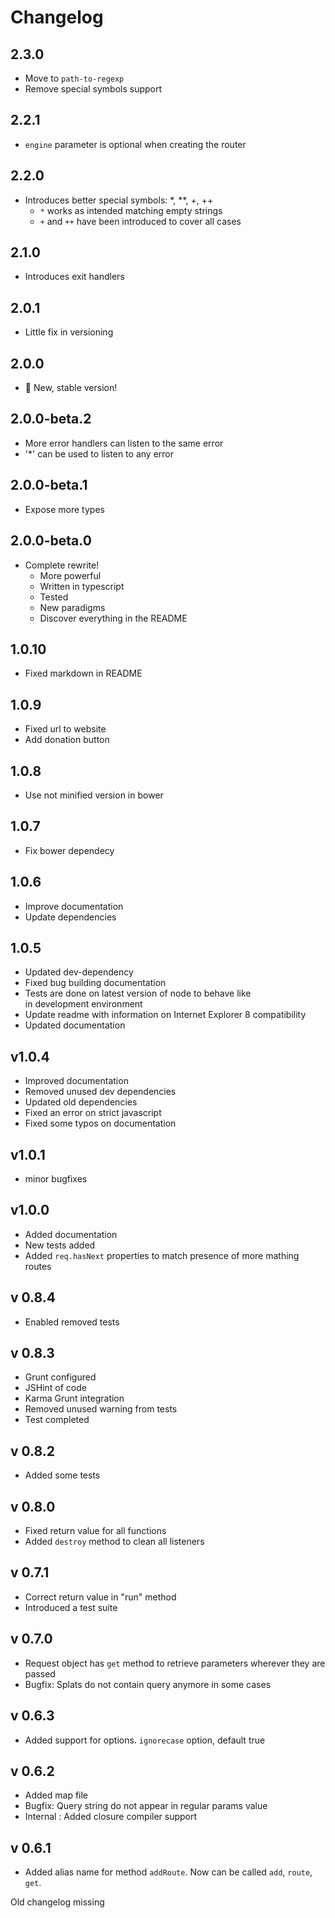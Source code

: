 # Changelog

## 2.3.0
  - Move to `path-to-regexp`
  - Remove special symbols support

## 2.2.1
  - `engine` parameter is optional when creating the router

## 2.2.0
  - Introduces better special symbols: *, **, +, ++
    - `*` works as intended matching empty strings
    - `+` and `++` have been introduced to cover all cases

## 2.1.0
  - Introduces exit handlers

## 2.0.1
  - Little fix in versioning

## 2.0.0

  - 🎉 New, stable version!

## 2.0.0-beta.2

  - More error handlers can listen to the same error
  - '*' can be used to listen to any error

## 2.0.0-beta.1

  - Expose more types

## 2.0.0-beta.0

- Complete rewrite! 
  - More powerful
  - Written in typescript
  - Tested
  - New paradigms
  - Discover everything in the README


## 1.0.10

- Fixed markdown in README

## 1.0.9

- Fixed url to website
- Add donation button

## 1.0.8

- Use not minified version in bower

## 1.0.7

- Fix bower dependecy

## 1.0.6

- Improve documentation
- Update dependencies

## 1.0.5

- Updated dev-dependency
- Fixed bug building documentation
- Tests are done on latest version of node to behave like    
  in development environment
- Update readme with information on Internet Explorer 8 compatibility
- Updated documentation

## v1.0.4

- Improved documentation
- Removed unused dev dependencies
- Updated old dependencies
- Fixed an error on strict javascript
- Fixed some typos on documentation

## v1.0.1
- minor bugfixes

## v1.0.0
- Added documentation
- New tests added
- Added `req.hasNext` properties to match presence of more mathing routes


## v 0.8.4
- Enabled removed tests

## v 0.8.3
- Grunt configured
- JSHint of code
- Karma Grunt integration
- Removed unused warning from tests
- Test completed

## v 0.8.2
- Added some tests

## v 0.8.0
- Fixed return value for all functions
- Added `destroy` method to clean all listeners

## v 0.7.1
- Correct return value in "run" method
- Introduced a test suite

## v 0.7.0
- Request object has `get` method to retrieve parameters wherever they are passed
- Bugfix: Splats do not contain query anymore in some cases


## v 0.6.3
- Added support for options. `ignorecase` option, default true

## v 0.6.2
- Added map file
- Bugfix: Query string do not appear in regular params value
- Internal : Added closure compiler support

## v 0.6.1
- Added alias name for method `addRoute`. Now can be called `add`, `route`, `get`.

Old changelog missing
